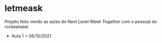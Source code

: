 # letmeask

Projeto feito vendo as aulas do Next Level Week Together com o pessoal do rockeatseat.

- Aula 1 = 06/10/2021
